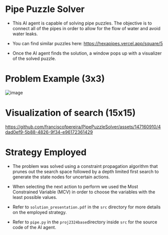 # Pipe Puzzle Solver

- This AI agent is capable of solving pipe puzzles. The objective is to connect all of the pipes in order to allow for the flow of water and avoid water leaks.

- You can find similar puzzles here: https://hexapipes.vercel.app/square/5

- Once the AI agent finds the solution, a window pops up with a visualizer of the solved puzzle.


# Problem Example (3x3)

![image](https://github.com/franciscofpereira/PipePuzzleSolver/assets/147160910/e91d464a-e844-480b-a25e-ddb808ee944a)


# Visualization of search (15x15)

https://github.com/franciscofpereira/PipePuzzleSolver/assets/147160910/4dad0ef9-5b88-4826-9f34-e96172361429

# Strategy Employed

- The problem was solved using a constraint propagation algorithm that prunes out the search space followed by a depth limited first search to generate the state nodes for uncertain actions.

- When selecting the next action to perform we used the Most Constrained Variable (MCV) in order to choose the variables with the least possible values.

- Refer to `solution_presentation.pdf` in the `src` directory for more details on the employed strategy.

- Refer to `pipe.py` in the `proj2324base`directory inside `src` for the source code of the AI agent.
